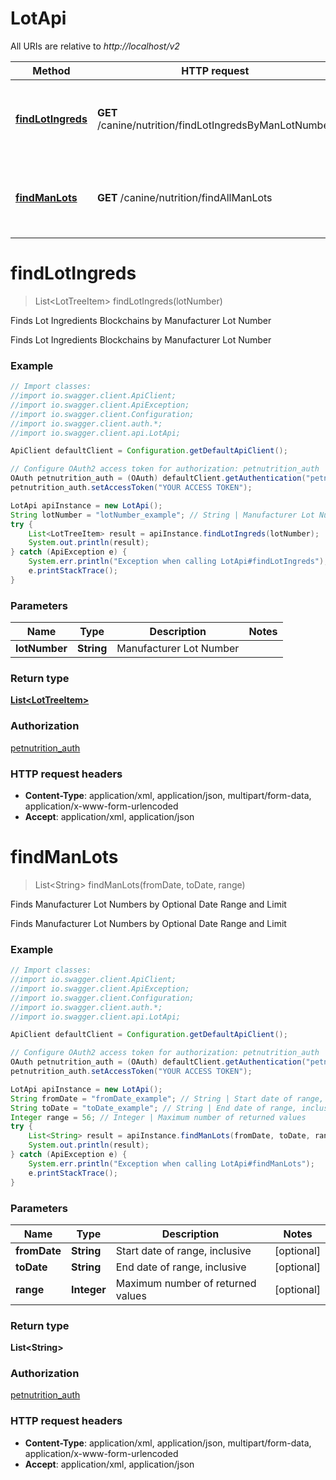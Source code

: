 # LotApi

All URIs are relative to *http://localhost/v2*

Method | HTTP request | Description
------------- | ------------- | -------------
[**findLotIngreds**](LotApi.md#findLotIngreds) | **GET** /canine/nutrition/findLotIngredsByManLotNumber | Finds Lot Ingredients Blockchains by Manufacturer Lot Number
[**findManLots**](LotApi.md#findManLots) | **GET** /canine/nutrition/findAllManLots | Finds Manufacturer Lot Numbers by Optional Date Range and Limit


<a name="findLotIngreds"></a>
# **findLotIngreds**
> List&lt;LotTreeItem&gt; findLotIngreds(lotNumber)

Finds Lot Ingredients Blockchains by Manufacturer Lot Number

Finds Lot Ingredients Blockchains by Manufacturer Lot Number

### Example
```java
// Import classes:
//import io.swagger.client.ApiClient;
//import io.swagger.client.ApiException;
//import io.swagger.client.Configuration;
//import io.swagger.client.auth.*;
//import io.swagger.client.api.LotApi;

ApiClient defaultClient = Configuration.getDefaultApiClient();

// Configure OAuth2 access token for authorization: petnutrition_auth
OAuth petnutrition_auth = (OAuth) defaultClient.getAuthentication("petnutrition_auth");
petnutrition_auth.setAccessToken("YOUR ACCESS TOKEN");

LotApi apiInstance = new LotApi();
String lotNumber = "lotNumber_example"; // String | Manufacturer Lot Number
try {
    List<LotTreeItem> result = apiInstance.findLotIngreds(lotNumber);
    System.out.println(result);
} catch (ApiException e) {
    System.err.println("Exception when calling LotApi#findLotIngreds");
    e.printStackTrace();
}
```

### Parameters

Name | Type | Description  | Notes
------------- | ------------- | ------------- | -------------
 **lotNumber** | **String**| Manufacturer Lot Number |

### Return type

[**List&lt;LotTreeItem&gt;**](LotTreeItem.md)

### Authorization

[petnutrition_auth](../README.md#petnutrition_auth)

### HTTP request headers

 - **Content-Type**: application/xml, application/json, multipart/form-data, application/x-www-form-urlencoded
 - **Accept**: application/xml, application/json

<a name="findManLots"></a>
# **findManLots**
> List&lt;String&gt; findManLots(fromDate, toDate, range)

Finds Manufacturer Lot Numbers by Optional Date Range and Limit

Finds Manufacturer Lot Numbers by Optional Date Range and Limit

### Example
```java
// Import classes:
//import io.swagger.client.ApiClient;
//import io.swagger.client.ApiException;
//import io.swagger.client.Configuration;
//import io.swagger.client.auth.*;
//import io.swagger.client.api.LotApi;

ApiClient defaultClient = Configuration.getDefaultApiClient();

// Configure OAuth2 access token for authorization: petnutrition_auth
OAuth petnutrition_auth = (OAuth) defaultClient.getAuthentication("petnutrition_auth");
petnutrition_auth.setAccessToken("YOUR ACCESS TOKEN");

LotApi apiInstance = new LotApi();
String fromDate = "fromDate_example"; // String | Start date of range, inclusive
String toDate = "toDate_example"; // String | End date of range, inclusive
Integer range = 56; // Integer | Maximum number of returned values
try {
    List<String> result = apiInstance.findManLots(fromDate, toDate, range);
    System.out.println(result);
} catch (ApiException e) {
    System.err.println("Exception when calling LotApi#findManLots");
    e.printStackTrace();
}
```

### Parameters

Name | Type | Description  | Notes
------------- | ------------- | ------------- | -------------
 **fromDate** | **String**| Start date of range, inclusive | [optional]
 **toDate** | **String**| End date of range, inclusive | [optional]
 **range** | **Integer**| Maximum number of returned values | [optional]

### Return type

**List&lt;String&gt;**

### Authorization

[petnutrition_auth](../README.md#petnutrition_auth)

### HTTP request headers

 - **Content-Type**: application/xml, application/json, multipart/form-data, application/x-www-form-urlencoded
 - **Accept**: application/xml, application/json

